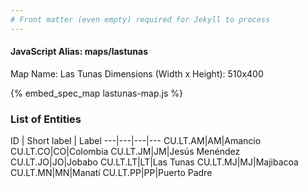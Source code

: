 ```yaml
---
# Front matter (even empty) required for Jekyll to process
---
```


#### JavaScript Alias: maps/lastunas

Map Name: Las Tunas
Dimensions (Width x Height): 510x400



{% embed_spec_map lastunas-map.js %}

### List of Entities

ID | Short label | Label
---|---|---|---
CU.LT.AM|AM|Amancio
CU.LT.CO|CO|Colombia
CU.LT.JM|JM|Jesús Menéndez
CU.LT.JO|JO|Jobabo
CU.LT.LT|LT|Las Tunas
CU.LT.MJ|MJ|Majibacoa
CU.LT.MN|MN|Manatí
CU.LT.PP|PP|Puerto Padre